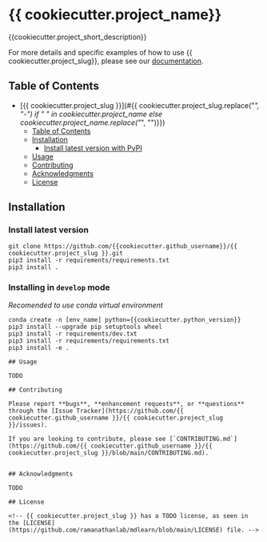 # {{ cookiecutter.project_name}}

<!-- TODO: Add badges -->
<!-- [![PyPI version](https://badge.fury.io/py/mdlearn.svg)](https://badge.fury.io/py/mdlearn) -->
<!-- [![Documentation Status](https://readthedocs.org/projects/mdlearn/badge/?version=latest)](https://mdlearn.readthedocs.io/en/latest/?badge=latest) -->

{{cookiecutter.project_short_description}}

For more details and specific examples of how to use {{ cookiecutter.project_slug}}, please see our [documentation](https://readthedocs.org/).

## Table of Contents
- [{{ cookiecutter.project_slug }}](#{{ cookiecutter.project_slug.replace("_", "-") if " " in cookiecutter.project_name else cookiecutter.project_name.replace("_", "")}})
  - [Table of Contents](#table-of-contents)
  - [Installation](#installation)
    - [Install latest version with PyPI](#install-latest-version-with-pypi)
  - [Usage](#usage)
  - [Contributing](#contributing)
  - [Acknowledgments](#acknowledgments)
  - [License](#license)

## Installation

### Install latest version

```
git clone https://github.com/{{cookiecutter.github_username}}/{{ cookiecutter.project_slug }}.git
pip3 install -r requirements/requirements.txt
pip3 install .
``` 

### Installing in `develop` mode
*Recomended to use conda virtual environment*
```
conda create -n [env_name] python={{cookiecutter.python_version}}
pip3 install --upgrade pip setuptools wheel
pip3 install -r requirements/dev.txt
pip3 install -r requirements/requirements.txt
pip3 install -e .

## Usage

TODO

## Contributing

Please report **bugs**, **enhancement requests**, or **questions** through the [Issue Tracker](https://github.com/{{ cookiecutter.github_username }}/{{ cookiecutter.project_slug }}/issues).

If you are looking to contribute, please see [`CONTRIBUTING.md`](https://github.com/{{ cookiecutter.github_username }}/{{ cookiecutter.project_slug }}/blob/main/CONTRIBUTING.md).


## Acknowledgments

TODO

## License

<!-- {{ cookiecutter.project_slug }} has a TODO license, as seen in the [LICENSE](https://github.com/ramanathanlab/mdlearn/blob/main/LICENSE) file. -->
